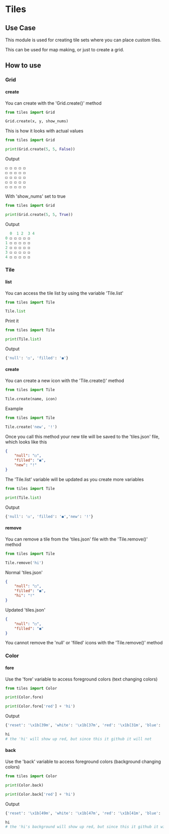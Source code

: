# Tiles

## Use Case
This module is used for creating tile sets where you can place custom tiles.

This can be used for map making, or just to create a grid.

## How to use

### Grid

#### create
You can create with the 'Grid.create()' method
```py
from tiles import Grid

Grid.create(x, y, show_nums)
```
This is how it looks with actual values
```py
from tiles import Grid

print(Grid.create(5, 5, False))
```
Output
```py
◻ ◻ ◻ ◻ ◻ 
◻ ◻ ◻ ◻ ◻
◻ ◻ ◻ ◻ ◻
◻ ◻ ◻ ◻ ◻
◻ ◻ ◻ ◻ ◻
```
With 'show_nums' set to true
```py
from tiles import Grid

print(Grid.create(5, 5, True))
```
Output
```py
  0  1 2  3 4 
0 ◻ ◻ ◻ ◻ ◻
1 ◻ ◻ ◻ ◻ ◻
2 ◻ ◻ ◻ ◻ ◻
3 ◻ ◻ ◻ ◻ ◻
4 ◻ ◻ ◻ ◻ ◻
```
### Tile

#### list
You can access the tile list by using the variable 'Tile.list'
```py
from tiles import Tile

Tile.list
```
Print it
```py
from tiles import Tile

print(Tile.list)
```
Output
```py
{'null': '◻', 'filled': '◼'}
```
#### create
You can create a new icon with the 'Tile.create()' method
```py
from tiles import Tile

Tile.create(name, icon)
```
Example
```py
from tiles import Tile

Tile.create('new', '!')
```
Once you call this method your new tile will be saved to the 'tiles.json' file, which looks like this
```json
{
    "null": "◻",
    "filled": "◼",
    "new": "!"
}
```
The 'Tile.list' variable will be updated as you create more variables
```py
from tiles import Tile

print(Tile.list)
```
Output
```py
{'null': '◻', 'filled': '◼','new': '!'}
```
#### remove
You can remove a tile from the 'tiles.json' file with the 'Tile.remove()' method
```py
from tiles import Tile

Tile.remove('hi')
```
Normal 'tiles.json'
```json
{
    "null": "◻",
    "filled": "◼",
    "hi": "!"
}
```
Updated 'tiles.json'
```json
{
    "null": "◻",
    "filled": "◼"
}
```
You cannot remove the 'null' or 'filled' icons with the 'Tile.remove()' method
### Color
#### fore
Use the 'fore' variable to access foreground colors (text changing colors)
```py
from tiles import Color

print(Color.fore)

print(Color.fore['red'] + 'hi')
```
Output 
```py
{'reset': '\x1b[39m', 'white': '\x1b[37m', 'red': '\x1b[31m', 'blue': '\x1b[34m'}

hi
# the 'hi' will show up red, but since this it github it will not
```
#### back
Use the 'back' variable to access foreground colors (background changing colors)
```py
from tiles import Color

print(Color.back)

print(Color.back['red'] + 'hi')
```
Output 
```py
{'reset': '\x1b[49m', 'white': '\x1b[47m', 'red': '\x1b[41m', 'blue': '\x1b[44m'}

hi
# the 'hi's background will show up red, but since this it github it will not
```